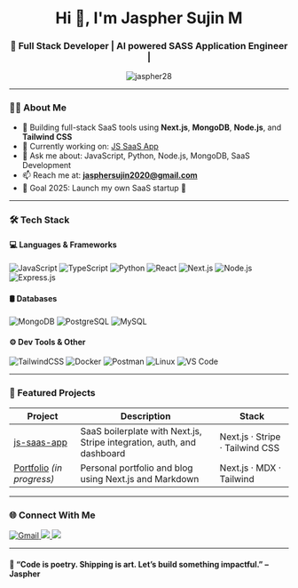 <h1 align="center">Hi 👋, I'm Jaspher Sujin M</h1>
<h3 align="center">🚀 Full Stack Developer | AI powered SASS Application Engineer |</h3>

<p align="center">
  <img src="https://komarev.com/ghpvc/?username=jaspher28&label=Profile%20Views&color=0e75b6&style=flat" alt="jaspher28" />
</p>

---

### 👨‍💻 About Me

- 🧠 Building full-stack SaaS tools using **Next.js**, **MongoDB**, **Node.js**, and **Tailwind CSS**
- 🔭 Currently working on: [JS SaaS App](https://github.com/Jaspher28/js-sass-app)
- 💬 Ask me about: JavaScript, Python, Node.js, MongoDB, SaaS Development
- 📫 Reach me at: **jasphersujin2020@gmail.com**
- 📌 Goal 2025: Launch my own SaaS startup 🚀

---

### 🛠️ Tech Stack

#### 💻 Languages & Frameworks
![JavaScript](https://img.shields.io/badge/-JavaScript-F7DF1E?style=flat-square&logo=javascript&logoColor=black)
![TypeScript](https://img.shields.io/badge/-TypeScript-3178C6?style=flat-square&logo=typescript&logoColor=white)
![Python](https://img.shields.io/badge/-Python-3776AB?style=flat-square&logo=python&logoColor=white)
![React](https://img.shields.io/badge/-React-61DAFB?style=flat-square&logo=react&logoColor=black)
![Next.js](https://img.shields.io/badge/-Next.js-000000?style=flat-square&logo=next.js)
![Node.js](https://img.shields.io/badge/-Node.js-339933?style=flat-square&logo=node.js&logoColor=white)
![Express.js](https://img.shields.io/badge/-Express.js-000000?style=flat-square&logo=express)

#### 🛢 Databases
![MongoDB](https://img.shields.io/badge/-MongoDB-47A248?style=flat-square&logo=mongodb&logoColor=white)
![PostgreSQL](https://img.shields.io/badge/-PostgreSQL-336791?style=flat-square&logo=postgresql&logoColor=white)
![MySQL](https://img.shields.io/badge/-MySQL-4479A1?style=flat-square&logo=mysql&logoColor=white)

#### ⚙️ Dev Tools & Other
![TailwindCSS](https://img.shields.io/badge/-TailwindCSS-06B6D4?style=flat-square&logo=tailwindcss)
![Docker](https://img.shields.io/badge/-Docker-2496ED?style=flat-square&logo=docker&logoColor=white)
![Postman](https://img.shields.io/badge/-Postman-FF6C37?style=flat-square&logo=postman&logoColor=white)
![Linux](https://img.shields.io/badge/-Linux-FCC624?style=flat-square&logo=linux&logoColor=black)
![VS Code](https://img.shields.io/badge/-VSCode-007ACC?style=flat-square&logo=visual-studio-code&logoColor=white)

---

### 🌟 Featured Projects

| Project | Description | Stack |
|--------|-------------|-------|
| [js-saas-app](https://github.com/Jaspher28/js-sass-app) | SaaS boilerplate with Next.js, Stripe integration, auth, and dashboard | Next.js · Stripe · Tailwind CSS |
| [Portfolio](https://github.com/Jaspher28/) *(in progress)* | Personal portfolio and blog using Next.js and Markdown | Next.js · MDX · Tailwind |

---


### 🌐 Connect With Me

<p align="left">
  <a href="mailto:jasphersujin2020@gmail.com">
    <img src="https://img.shields.io/badge/Email-D14836?style=for-the-badge&logo=gmail&logoColor=white" alt="Gmail" />
  </a>
  <a href="https://linkedin.com/in/YOUR-LINKEDIN" target="_blank">
    <img src="https://img.shields.io/badge/LinkedIn-0077B5?style=for-the-badge&logo=linkedin&logoColor=white" />
  </a>
  <a href="https://twitter.com/YOUR-TWITTER" target="_blank">
    <img src="https://img.shields.io/badge/Twitter-1DA1F2?style=for-the-badge&logo=twitter&logoColor=white" />
  </a>
</p>

---

#### 🚀 “Code is poetry. Shipping is art. Let’s build something impactful.” – Jaspher

